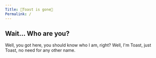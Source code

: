 ```yaml
---
Title: 🦀Toast is gone🦀
Permalink: /
---
```

## Wait... Who are you?
Well, you got here, you should know who I am, right? Well, I'm Toast, just Toast, no need for any other name.
